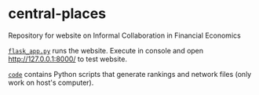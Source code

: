 # central-places
Repository for website on Informal Collaboration in Financial Economics

[`flask_app.py`](flask_app.py) runs the website. Execute in console and open http://127.0.0.1:8000/ to test website.

[`code`](code) contains Python scripts that generate rankings and network files (only work on host's computer).
